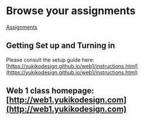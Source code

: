 # Browse your assignments
[Assignments](/web1/)

## Getting Set up and Turning in
Please consult the setup guide here: [https://yukikodesign.github.io/web1/instructions.html](https://yukikodesign.github.io/web1/instructions.html)

## Web 1 class homepage: [http://web1.yukikodesign.com](http://web1.yukikodesign.com)